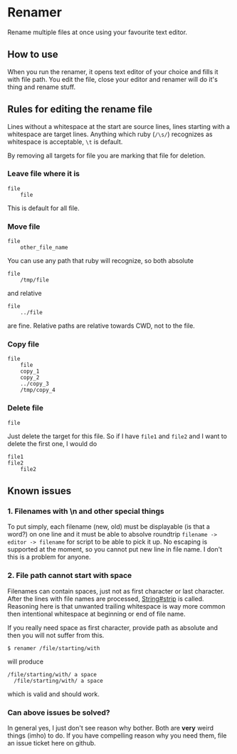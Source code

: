 Renamer
=======

Rename multiple files at once using your favourite text editor.

How to use
----------

When you run the renamer, it opens text editor of your choice and fills it
with file path. You edit the file, close your editor and renamer will do it's
thing and rename stuff.

Rules for editing the rename file
---------------------------------

Lines without a whitespace at the start are source lines, lines starting
with a whitespace are target lines. Anything which ruby (`/\s/`) recognizes
as whitespace is acceptable, `\t` is default.

By removing all targets for file you are marking that file for deletion.

### Leave file where it is

	file
		file

This is default for all file.

### Move file

	file
		other_file_name

You can use any path that ruby will recognize, so both absolute

	file
		/tmp/file

and relative

	file
		../file

are fine. Relative paths are relative towards CWD, not to the file.

### Copy file

	file
		file
		copy_1
		copy_2
		../copy_3
		/tmp/copy_4

### Delete file

	file

Just delete the target for this file. So if I have `file1` and `file2` and I want
to delete the first one, I would do

	file1
	file2
		file2

Known issues
------------

### 1. Filenames with \n and other special things

To put simply, each filename (new, old) must be displayable (is that a word?)
on one line and it must be able to absolve roundtrip
`filename -> editor -> filename` for script to be able to pick it up. No escaping
is supported at the moment, so you cannot put new line in file name. I don't
this is a problem for anyone.

### 2. File path cannot start with space

Filenames can contain spaces, just not as first character or last character. After
the lines with file names are processed, [String#strip](https://ruby-doc.org/core-2.4.1/String.html#method-i-rstrip) is called. Reasoning here is that unwanted trailing
whitespace is way more common then intentional whitespace at beginning or end
of file name.

If you really need space as first character, provide path as absolute and then
you will not suffer from this.

	$ renamer /file/starting/with

will produce

	/file/starting/with/ a space
	  /file/starting/with/ a space

which is valid and should work.

### Can above issues be solved?

In general yes, I just don't see reason why bother. Both are **very** weird
things (imho) to do. If you have compelling reason why you need them, file
an issue ticket here on github.
